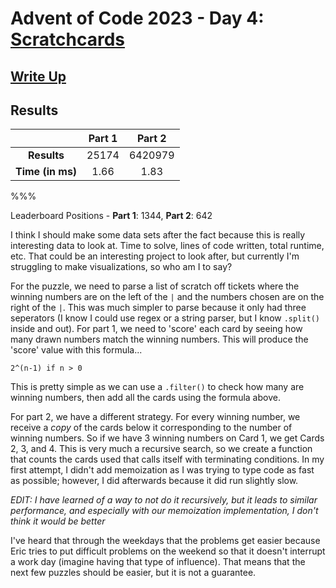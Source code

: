 # Advent of Code 2023 - Day 4: [Scratchcards](https://adventofcode.com/2023/day/4)

## [Write Up](https://codingap.github.io/advent-of-code/writeups/2023/day04)
## Results
|| **Part 1** | **Part 2** |
|:--:|:---:|:---:|
| **Results** | 25174 | 6420979 |
| **Time (in ms)** | 1.66 | 1.83 |

%%%

Leaderboard Positions - **Part 1**: 1344, **Part 2**: 642

I think I should make some data sets after the fact because this is really interesting data to look at. Time to solve, lines of code written, total runtime, etc. That could be an interesting project to look after, but currently I'm struggling to make visualizations, so who am I to say?

For the puzzle, we need to parse a list of scratch off tickets where the winning numbers are on the left of the `|` and the numbers chosen are on the right of the `|`. This was much simpler to parse because it only had three seperators (I know I could use regex or a string parser, but I know `.split()` inside and out). For part 1, we need to 'score' each card by seeing how many drawn numbers match the winning numbers. This will produce the 'score' value with this formula...

`2^(n-1) if n > 0`

This is pretty simple as we can use a `.filter()` to check how many are winning numbers, then add all the cards using the formula above.

For part 2, we have a different strategy. For every winning number, we receive a *copy* of the cards below it corresponding to the number of winning numbers. So if we have 3 winning numbers on Card 1, we get Cards 2, 3, and 4. This is very much a recursive search, so we create a function that counts the cards used that calls itself with terminating conditions. In my first attempt, I didn't add memoization as I was trying to type code as fast as possible; however, I did afterwards because it did run slightly slow.

*EDIT: I have learned of a way to not do it recursively, but it leads to similar performance, and especially with our memoization implementation, I don't think it would be better*

I've heard that through the weekdays that the problems get easier because Eric tries to put difficult problems on the weekend so that it doesn't interrupt a work day (imagine having that type of influence). That means that the next few puzzles should be easier, but it is not a guarantee.   
